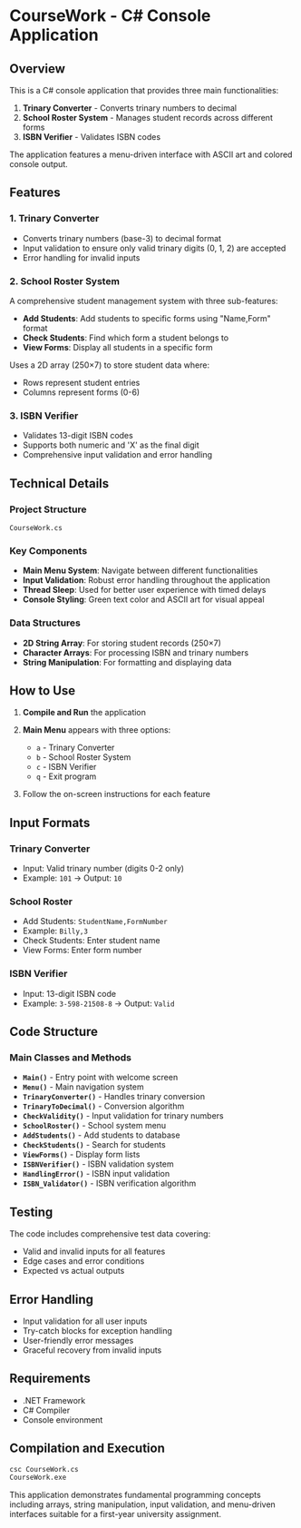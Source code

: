 # CourseWork - C# Console Application

## Overview
This is a C# console application that provides three main functionalities:
1. **Trinary Converter** - Converts trinary numbers to decimal
2. **School Roster System** - Manages student records across different forms
3. **ISBN Verifier** - Validates ISBN codes

The application features a menu-driven interface with ASCII art and colored console output.

## Features

### 1. Trinary Converter
- Converts trinary numbers (base-3) to decimal format
- Input validation to ensure only valid trinary digits (0, 1, 2) are accepted
- Error handling for invalid inputs

### 2. School Roster System
A comprehensive student management system with three sub-features:

- **Add Students**: Add students to specific forms using "Name,Form" format
- **Check Students**: Find which form a student belongs to
- **View Forms**: Display all students in a specific form

Uses a 2D array (250×7) to store student data where:
- Rows represent student entries
- Columns represent forms (0-6)

### 3. ISBN Verifier
- Validates 13-digit ISBN codes
- Supports both numeric and 'X' as the final digit
- Comprehensive input validation and error handling

## Technical Details

### Project Structure
```
CourseWork.cs
```

### Key Components

- **Main Menu System**: Navigate between different functionalities
- **Input Validation**: Robust error handling throughout the application
- **Thread Sleep**: Used for better user experience with timed delays
- **Console Styling**: Green text color and ASCII art for visual appeal

### Data Structures
- **2D String Array**: For storing student records (250×7)
- **Character Arrays**: For processing ISBN and trinary numbers
- **String Manipulation**: For formatting and displaying data

## How to Use

1. **Compile and Run** the application
2. **Main Menu** appears with three options:
   - `a` - Trinary Converter
   - `b` - School Roster System  
   - `c` - ISBN Verifier
   - `q` - Exit program

3. Follow the on-screen instructions for each feature

## Input Formats

### Trinary Converter
- Input: Valid trinary number (digits 0-2 only)
- Example: `101` → Output: `10`

### School Roster
- Add Students: `StudentName,FormNumber`
- Example: `Billy,3`
- Check Students: Enter student name
- View Forms: Enter form number

### ISBN Verifier
- Input: 13-digit ISBN code
- Example: `3-598-21508-8` → Output: `Valid`

## Code Structure

### Main Classes and Methods

- **`Main()`** - Entry point with welcome screen
- **`Menu()`** - Main navigation system
- **`TrinaryConverter()`** - Handles trinary conversion
- **`TrinaryToDecimal()`** - Conversion algorithm
- **`CheckValidity()`** - Input validation for trinary numbers
- **`SchoolRoster()`** - School system menu
- **`AddStudents()`** - Add students to database
- **`CheckStudents()`** - Search for students
- **`ViewForms()`** - Display form lists
- **`ISBNVerifier()`** - ISBN validation system
- **`HandlingError()`** - ISBN input validation
- **`ISBN_Validator()`** - ISBN verification algorithm

## Testing

The code includes comprehensive test data covering:
- Valid and invalid inputs for all features
- Edge cases and error conditions
- Expected vs actual outputs

## Error Handling
- Input validation for all user inputs
- Try-catch blocks for exception handling
- User-friendly error messages
- Graceful recovery from invalid inputs

## Requirements
- .NET Framework
- C# Compiler
- Console environment

## Compilation and Execution
```bash
csc CourseWork.cs
CourseWork.exe
```

This application demonstrates fundamental programming concepts including arrays, string manipulation, input validation, and menu-driven interfaces suitable for a first-year university assignment.
